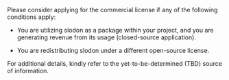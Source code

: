 Please consider applying for the commercial license if any of the following conditions apply:

- You are utilizing slodon as a package within your project, and you are generating revenue from its usage (closed-source application).

 - You are redistributing slodon under a different open-source license.

For additional details, kindly refer to the yet-to-be-determined (TBD) source of information.
